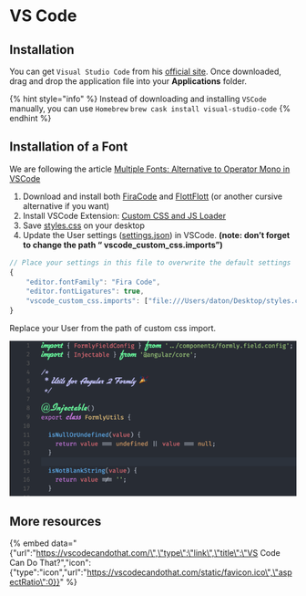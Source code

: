 # VS Code

## Installation

You can get `Visual Studio Code` from his [official site](https://code.visualstudio.com/). Once downloaded, drag and drop the application file into your **Applications** folder.

{% hint style="info" %}
Instead of downloading and installing `VSCode` manually, you can use `Homebrew` `brew cask install visual-studio-code`
{% endhint %}

## Installation of a Font

We are following the article [Multiple Fonts: Alternative to Operator Mono in VSCode](https://medium.com/@zamamohammed/multiple-fonts-alternative-to-operator-mono-in-vscode-7745b52120a0)

1. Download and install both [FiraCode](https://github.com/tonsky/FiraCode) and [FlottFlott](http://www.dafont.com/flottflott.font) \(or another cursive alternative if you want\)
2. Install VSCode Extension: [Custom CSS and JS Loader](https://marketplace.visualstudio.com/items?itemName=be5invis.vscode-custom-css)
3. Save [styles.css](https://gist.githubusercontent.com/mohammedzamakhan/03be8cb8bcab53b09772db4d09b7d32e/raw/6d86ae0b78c54810130091304c51e8614f4f4199/styles.css) on your desktop
4. Update the User settings \([settings.json](https://gist.githubusercontent.com/mohammedzamakhan/e8f10b5d759c01e1b9d7de7bccc3832c/raw/538b4e4b4d44af31e1b8ac3420f884d84c3d139b/settings.json)\) in VSCode. **\(note: don’t forget to change the path “ vscode\_custom\_css.imports”\)**

```javascript
// Place your settings in this file to overwrite the default settings
{
    "editor.fontFamily": "Fira Code",
    "editor.fontLigatures": true,
    "vscode_custom_css.imports": ["file:///Users/daton/Desktop/styles.css"]
}
```

Replace your User from the path of custom css import.

![The result should look like this.](.gitbook/assets/1_ehwritlj5wtgd3vbbiwglq.png)

## More resources 

{% embed data="{\"url\":\"https://vscodecandothat.com/\",\"type\":\"link\",\"title\":\"VS Code Can Do That?\",\"icon\":{\"type\":\"icon\",\"url\":\"https://vscodecandothat.com/static/favicon.ico\",\"aspectRatio\":0}}" %}



